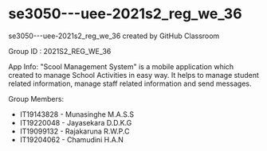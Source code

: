 # se3050---uee-2021s2_reg_we_36
se3050---uee-2021s2_reg_we_36 created by GitHub Classroom

Group ID : 2021S2_REG_WE_36

App Info: "Scool Management System" is a mobile application which created to manage School Activities in easy way. 
It helps to manage student related information, manage staff related information and send messages.

Group Members:
- IT19143828 - Munasinghe M.A.S.S 
- IT19220048 - Jayasekara D.D.K.G
- IT19099132 - Rajakaruna R.W.P.C
- IT19204062 - Chamudini H.A.N
